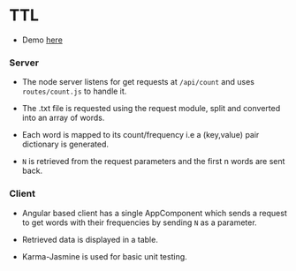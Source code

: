 # TTL
- Demo [here](https://ttldemo.herokuapp.com/)

### Server
- The node server listens for get requests at `/api/count` and uses `routes/count.js` to handle it.

- The .txt file is requested using the request module, split and converted into an array of words.

- Each word is mapped to its count/frequency i.e a (key,value) pair dictionary is generated.

- `N` is retrieved from the request parameters and the first n words are sent back.


### Client
- Angular based client has a single AppComponent which sends a request to get words with their frequencies by sending `N` as a parameter.

- Retrieved data is displayed in a table.

- Karma-Jasmine is used for basic unit testing.
